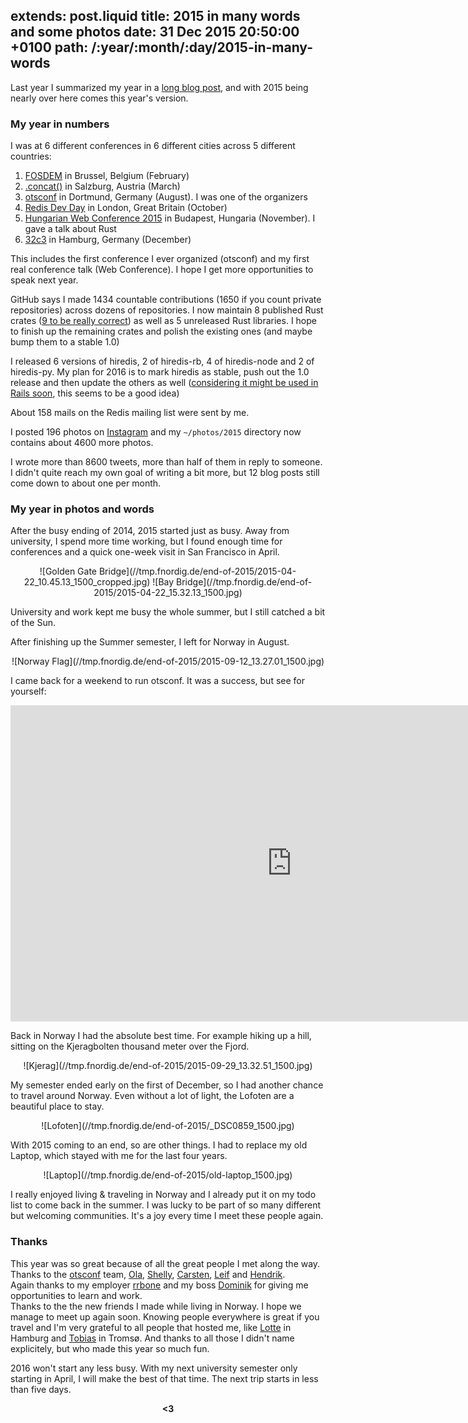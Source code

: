extends: post.liquid
title: 2015 in many words and some photos
date: 31 Dec 2015 20:50:00 +0100
path: /:year/:month/:day/2015-in-many-words
---

Last year I summarized my year in a [long blog post](https://fnordig.de/2014/12/29/2014-in-many-words/),
and with 2015 being nearly over here comes this year's version.

### My year in numbers

I was at 6 different conferences in 6 different cities across 5 different countries:

1. [FOSDEM](http://fosdem.org) in Brussel, Belgium (February)
2. [.concat()](http://conc.at/) in Salzburg, Austria (March)
3. [otsconf](https://otsconf.com/) in Dortmund, Germany (August). I was one of the organizers
4. [Redis Dev Day](https://fnordig.de/2015/10/22/redis-dev-day-london-2015/) in London, Great Britain (October)
5. [Hungarian Web Conference 2015](http://webconf.hu/2015/) in Budapest, Hungaria (November). I gave a talk about Rust
6. [32c3](https://events.ccc.de/congress/2015/wiki/Main_Page) in Hamburg, Germany (December)

This includes the first conference I ever organized (otsconf) and my first real conference talk (Web Conference).
I hope I get more opportunities to speak next year.

GitHub says I made 1434 countable contributions (1650 if you count private repositories) across dozens of repositories.
I now maintain 8 published Rust crates ([9 to be really correct](https://twitter.com/badboy_/status/677815982656782336)) as well as 5 unreleased Rust libraries.
I hope to finish up the remaining crates and polish the existing ones (and maybe bump them to a stable 1.0)

I released 6 versions of hiredis, 2 of hiredis-rb, 4 of hiredis-node and 2 of hiredis-py.
My plan for 2016 is to mark hiredis as stable, push out the 1.0 release and then update the others as well
([considering it might be used in Rails soon](https://twitter.com/badboy_/status/678889807435530241), this seems to be a good idea)

About 158 mails on the Redis mailing list were sent by me.

I posted 196 photos on [Instagram](https://instagram.com/janerikr/) and my `~/photos/2015` directory now contains about 4600 more photos.

I wrote more than 8600 tweets, more than half of them in reply to someone.
I didn't quite reach my own goal of writing a bit more,
but 12 blog posts still come down to about one per month.


### My year in photos and words

After the busy ending of 2014, 2015 started just as busy.
Away from university, I spend more time working, but I found enough time for conferences and a quick one-week visit in San Francisco in April.

<center>
![Golden Gate Bridge](//tmp.fnordig.de/end-of-2015/2015-04-22_10.45.13_1500_cropped.jpg)
![Bay Bridge](//tmp.fnordig.de/end-of-2015/2015-04-22_15.32.13_1500.jpg)
</center>

University and work kept me busy the whole summer, but I still catched a bit of the Sun.

After finishing up the Summer semester, I left for Norway in August.

<center>
![Norway Flag](//tmp.fnordig.de/end-of-2015/2015-09-12_13.27.01_1500.jpg)
</center>

I came back for a weekend to run otsconf. It was a success, but see for yourself:

<iframe width="900" height="506" src="https://www.youtube.com/embed/3Uktz9J0uPs" frameborder="0" allowfullscreen></iframe>

Back in Norway I had the absolute best time.
For example hiking up a hill, sitting on the Kjeragbolten thousand meter over the Fjord.

<center>
![Kjerag](//tmp.fnordig.de/end-of-2015/2015-09-29_13.32.51_1500.jpg)
</center>

My semester ended early on the first of December, so I had another chance to travel around Norway.
Even without a lot of light, the Lofoten are a beautiful place to stay.

<center>
![Lofoten](//tmp.fnordig.de/end-of-2015/_DSC0859_1500.jpg)
</center>

With 2015 coming to an end, so are other things. I had to replace my old Laptop, which stayed with me for the last four years.

<center>
![Laptop](//tmp.fnordig.de/end-of-2015/old-laptop_1500.jpg)
</center>

I really enjoyed living & traveling in Norway and I already put it on my todo list to come back in the summer.
I was lucky to be part of so many different but welcoming communities. It's a joy every time I meet these people again.


### Thanks

This year was so great because of all the great people I met along the way.  
Thanks to the [otsconf](https://otsconf.com/) team, [Ola][], [Shelly][], [Carsten][], [Leif][] and [Hendrik][].  
Again thanks to my employer [rrbone][] and my boss [Dominik][dominikbay] for giving me opportunities to learn and work.  
Thanks to the the new friends I made while living in Norway. I hope we manage to meet up again soon.
Knowing people everywhere is great if you travel and I'm very grateful to all people that hosted me, like [Lotte][] in Hamburg and [Tobias][] in Tromsø.
And thanks to all those I didn't name explicitely, but who made this year so much fun.

2016 won't start any less busy.
With my next university semester only starting in April, I will make the best of that time. The next trip starts in less than five days.

<div style="text-align:center">
<strong>&lt;3</strong>
</div>

[ola]: https://twitter.com/misprintedtype
[carsten]: https://twitter.com/dergraf86
[hendrik]: https://twitter.com/dermiddi
[leif]: https://twitter.com/rthbrst
[shelly]: https://twitter.com/shellycoen
[rrbone]: https://www.rrbone.net/
[dominikbay]: https://twitter.com/dominikbay
[lotte]: https://twitter.com/Lotterleben
[tobias]: http://twitter.com/gurken
